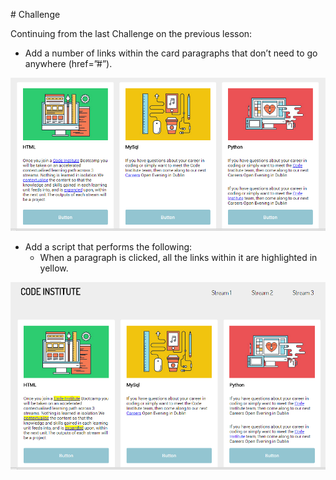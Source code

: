 # Challenge

Continuing from the last Challenge on the previous lesson:

- Add a number of links within the card paragraphs that don’t need to go anywhere (href=”#”).

![](imgs/3.png)

- Add a script that performs the following:
    - When a paragraph is clicked, all the links within it are highlighted in yellow.

![](imgs/4.png)





